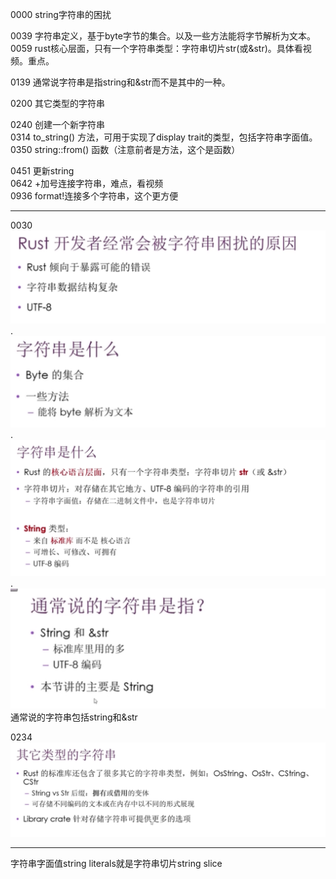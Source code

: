 0000 string字符串的困扰

0039 字符串定义，基于byte字节的集合。以及一些方法能将字节解析为文本。  
0059 rust核心层面，只有一个字符串类型：字符串切片str(或&str)。具体看视频。重点。

0139 通常说字符串是指string和&str而不是其中的一种。

0200 其它类型的字符串

0240 创建一个新字符串  
0314 to_string() 方法，可用于实现了display trait的类型，包括字符串字面值。  
0350 string::from() 函数（注意前者是方法，这个是函数）

0451 更新string  
0642 +加号连接字符串，难点，看视频  
0936 format!连接多个字符串，这个更方便

------------------------
0030
![](images/2021-07-10-20-00-02.png)
.
![](images/2021-07-10-20-00-38.png)
.
![](images/2021-07-10-20-03-28.png)
.
![](images/2021-07-10-20-04-55.png)
通常说的字符串包括string和&str

0234
![](images/2021-07-10-20-06-35.png)



----

字符串字面值string literals就是字符串切片string slice